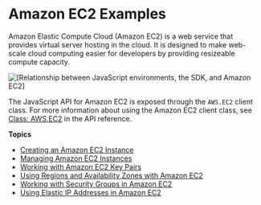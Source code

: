 # Amazon EC2 Examples<a name="ec2-examples"></a>

Amazon Elastic Compute Cloud \(Amazon EC2\) is a web service that provides virtual server hosting in the cloud\. It is designed to make web\-scale cloud computing easier for developers by providing resizeable compute capacity\.

![\[Relationship between JavaScript environments, the SDK, and Amazon EC2\]](http://docs.aws.amazon.com/sdk-for-javascript/v2/developer-guide/images/code-samples-ec2.png)

The JavaScript API for Amazon EC2 is exposed through the `AWS.EC2` client class\. For more information about using the Amazon EC2 client class, see [Class: AWS\.EC2](http://docs.aws.amazon.com/AWSJavaScriptSDK/latest/AWS/EC2.html) in the API reference\.

**Topics**
+ [Creating an Amazon EC2 Instance](ec2-example-creating-an-instance.md)
+ [Managing Amazon EC2 Instances](ec2-example-managing-instances.md)
+ [Working with Amazon EC2 Key Pairs](ec2-example-key-pairs.md)
+ [Using Regions and Availability Zones with Amazon EC2](ec2-example-regions-availability-zones.md)
+ [Working with Security Groups in Amazon EC2](ec2-example-security-groups.md)
+ [Using Elastic IP Addresses in Amazon EC2](ec2-example-elastic-ip-addresses.md)